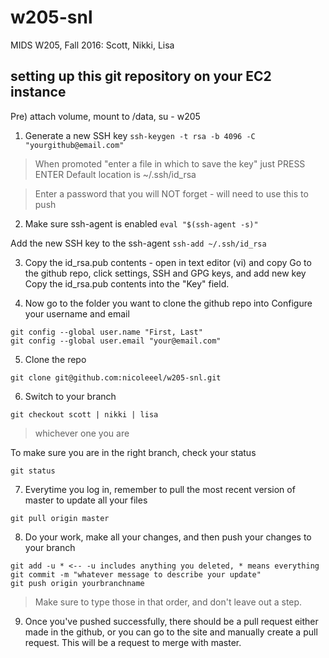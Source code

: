 # w205-snl
MIDS W205, Fall 2016: Scott, Nikki, Lisa

## setting up this git repository on your EC2 instance

Pre) attach volume, mount to /data, su - w205

1) Generate a new SSH key
`ssh-keygen -t rsa -b 4096 -C "yourgithub@email.com"`

> When promoted "enter a file in which to save the key" just PRESS ENTER
> Default location is ~/.ssh/id_rsa

> Enter a password that you will NOT forget - will need to use this to push

2) Make sure ssh-agent is enabled
`eval "$(ssh-agent -s)"`

Add the new SSH key to the ssh-agent
`ssh-add ~/.ssh/id_rsa`

3) Copy the id_rsa.pub contents - open in text editor (vi) and copy
Go to the github repo, click settings, SSH and GPG keys, and add new key
Copy the id_rsa.pub contents into the "Key" field.


4) Now go to the folder you want to clone the github repo into
Configure your username and email

```
git config --global user.name "First, Last"
git config --global user.email "your@email.com"
```

5) Clone the repo

`git clone git@github.com:nicoleeel/w205-snl.git`

6) Switch to your branch

`git checkout scott | nikki | lisa`
> whichever one you are

To make sure you are in the right branch, check your status

`git status`

7) Everytime you log in, remember to pull the most recent version of master to update all your files

`git pull origin master`

8) Do your work, make all your changes, and then push your changes to your branch

```
git add -u * <-- -u includes anything you deleted, * means everything
git commit -m "whatever message to describe your update"
git push origin yourbranchname
```
> Make sure to type those in that order, and don't leave out a step.

9) Once you've pushed successfully, there should be a pull request either made in the github, or you can go to the site and manually create a pull request. This will be a request to merge with master.





